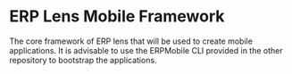 ERP Lens Mobile Framework
=========================

The core framework of ERP lens that will be used to create mobile applications. It is advisable to use the ERPMobile CLI provided in the other repository to bootstrap the applications.
